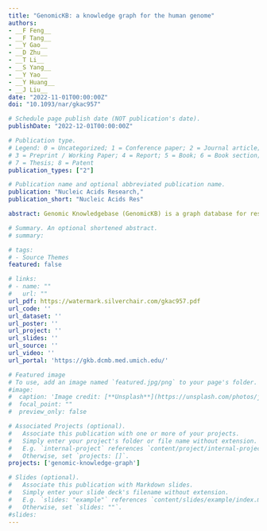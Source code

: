 ```yaml
---
title: "GenomicKB: a knowledge graph for the human genome"
authors:
- __F Feng__
- __F Tang__
- __Y Gao__
- __D Zhu__
- __T Li__
- __S Yang__
- __Y Yao__
- __Y Huang__
- __J Liu__
date: "2022-11-01T00:00:00Z"
doi: "10.1093/nar/gkac957"

# Schedule page publish date (NOT publication's date).
publishDate: "2022-12-01T00:00:00Z"

# Publication type.
# Legend: 0 = Uncategorized; 1 = Conference paper; 2 = Journal article;
# 3 = Preprint / Working Paper; 4 = Report; 5 = Book; 6 = Book section;
# 7 = Thesis; 8 = Patent
publication_types: ["2"]

# Publication name and optional abbreviated publication name.
publication: "Nucleic Acids Research,"
publication_short: "Nucleic Acids Res"

abstract: Genomic Knowledgebase (GenomicKB) is a graph database for researchers to explore and investigate human genome, epigenome, transcriptome, and 4D nucleome with simple and efficient queries. The database uses a knowledge graph to consolidate genomic datasets and annotations from over 30 consortia and portals, including 347 million genomic entities, 1.36 billion relations, and 3.9 billion entity and relation properties. GenomicKB is equipped with a web-based query system (https://gkb.dcmb.med.umich.edu/) which allows users to query the knowledge graph with customized graph patterns and specific constraints on entities and relations. Compared with traditional tabular-structured data stored in separate data portals, GenomicKB emphasizes the relations among genomic entities, intuitively connects isolated data matrices, and supports efficient queries for scientific discoveries. GenomicKB transforms complicated analysis among multiple genomic entities and relations into coding-free queries, and facilitates data-driven genomic discoveries in the future.

# Summary. An optional shortened abstract.
# summary: 

# tags:
# - Source Themes
featured: false

# links:
# - name: ""
#   url: ""
url_pdf: https://watermark.silverchair.com/gkac957.pdf
url_code: ''
url_dataset: ''
url_poster: ''
url_project: ''
url_slides: ''
url_source: ''
url_video: ''
url_portal: 'https://gkb.dcmb.med.umich.edu/'

# Featured image
# To use, add an image named `featured.jpg/png` to your page's folder. 
#image:
#  caption: 'Image credit: [**Unsplash**](https://unsplash.com/photos/jdD8gXaTZsc)'
#  focal_point: ""
#  preview_only: false

# Associated Projects (optional).
#   Associate this publication with one or more of your projects.
#   Simply enter your project's folder or file name without extension.
#   E.g. `internal-project` references `content/project/internal-project/index.md`.
#   Otherwise, set `projects: []`.
projects: ['genomic-knowledge-graph']

# Slides (optional).
#   Associate this publication with Markdown slides.
#   Simply enter your slide deck's filename without extension.
#   E.g. `slides: "example"` references `content/slides/example/index.md`.
#   Otherwise, set `slides: ""`.
#slides: 
---
```

